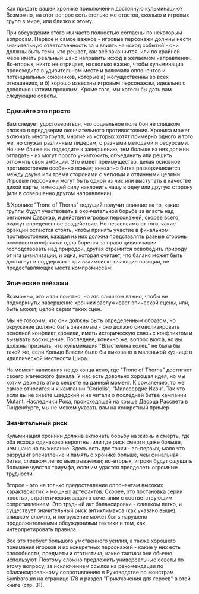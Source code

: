 Как придать вашей хронике приключений достойную кульминацию? Возможно, на этот вопрос есть столько же ответов, сколько и игровых групп в мире, или близко к этому.

При обсуждении этого мы часто полностью согласны по некоторым вопросам. Первое и самое важное - игровые персонажи должны нести значительную ответственность за и влиять на исход событий - они должны быть теми, кто решает, как всё закончится, или по крайней мере иметь реальный шанс направить исход в желаемом направлении. Во-вторых, никто не отрицает, насколько важно, чтобы кульминация происходила в удивительном месте и включала оппонентов и потенциальных союзников, которые а) могущественны во всех отношениях, и б) хорошо известны игровым персонажам, идеально с довольно шатким прошлым. Кроме того, мы хотели бы дать вам следующие советы.

### Сделайте это просто
Вам следует удостовериться, что социальное поле боя не слишком сложно в преддверии окончательного противостояния. Хроника может включать много групп, многие из которых хотят примерно одного и того же, но служат различным лидерам, с разными методами и ресурсами. Но чем ближе вы подходите к завершению, тем больше из них должны отпадать - их могут просто уничтожить, объединить или решить отложить свои амбиции. Это имеет преимущество, делая основное противостояние особенно ясным; внезапно битва разворачивается между двумя или тремя сторонами с четкими и отличными целями. Игровые персонажи могут быть одной из них или выступать в качестве дикой карты, имеющей силу наклонить чашу в одну или другую сторону (или в совершенно другом направлении).

В Хронике "Trone of Thorns" ведущий получит влияние на то, какие группы будут участвовать в окончательной борьбе за власть над регионом Давокар, и действия игровых персонажей, скорее всего, окажут определенное воздействие. Но независимо от того, какие фракции остаются стоять, чтобы принять участие в финальном противостоянии, каждая из них должна представлять разные стороны основного конфликта: одна борется за право цивилизации господствовать над природой, другая стремится освободить природу от ига цивилизации, и одна, которая считает, что баланс может быть достигнут и поддержан - три взаимоисключающие позиции, не предоставляющие места компромиссам!

### Эпические пейзажи
Возможно, это и так понятно, но это слишком важно, чтобы не подчеркнуть: завершение хроники заслуживает эпической сцены, или, быть может, целой серии таких сцен.

Мы не говорим, что они должны быть определенным образом, но окружение должно быть значимым - оно должно символизировать основной конфликт хроники, иметь историческую связь с конфликтом и вызывать восхищение. Последнее, конечно же, вопрос вкуса, но вы должны признать, что кульминация "Властелина колец" не была бы такой же, если Кольцо Власти было бы выковано в маленькой кузнице в идиллической местности Шира.

На момент написания не до конца ясно, где "Trone of Thorns" достигнет своего эпического финала. У нас есть довольно хорошая идея, но мы хотим держать это в секрете на данный момент. К сожалению, то же самое относится и к кампании "Coriolis", "Милосердие Икон". Так что если вы не знаете шведский и не читали о последней битве кампании Mutant: Наследники Рока, происходящей на крыше Дворца Рассвета в Гинденбурге, мы не можем указать вам на конкретный пример.

### Значительный риск
Кульминация хроники должна включать борьбу на жизнь и смерть, где оба исхода одинаково вероятны, или где риск смерти даже больше, чем шанс на выживание. Здесь есть две точки - во-первых, мало что разрушит впечатление и память о хронике больше, чем финальная битва, слишком легко выигрываемая; во-вторых, игроки будут ощущать большее чувство триумфа, если им удастся преодолеть огромные трудности.

Второе - это не только предоставление оппонентам высоких характеристик и мощных артефактов. Скорее, это постановка серии простых, стратегических задач в сочетании с соответствующим сопротивлением. Это трудный акт балансировки - слишком легко, и существует значительный риск антиклимакса (как указано выше); слишком сложно, и погружение может быть нарушено продолжительными обсуждениями тактики и тем, как интерпретировать правила.

Все это требует большого умственного усилия, а также хорошего понимания игроков и их конкретных персонажей - какие у них есть способности, предметы и статистика; какие тактики они обычно используют. Поэтому сложно предложить универсальные советы по этому вопросу, за исключением ссылки на рекомендации по сбалансированному сопротивлению в Руководстве по монстрам Symbaroum на странице 178 и раздел "Приключения для героев" в этой книге (стр. 31).